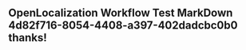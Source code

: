 <properties
ms.topic="hero-topic1"
ms.test1="hero-topic"
ms.test2="test"/>

## OpenLocalization Workflow Test MarkDown 4d82f716-8054-4408-a397-402dadcbc0b0 thanks!
